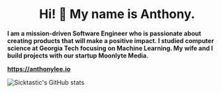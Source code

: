 <h1 align="center">Hi! 👋 My name is Anthony. </h1>
<p align="left" style="font-weight: bold">I am a mission-driven Software Engineer who is passionate about creating products that will make a positive impact. I studied computer science at Georgia Tech focusing on Machine Learning. My wife and I build projects with our startup Moonlyte Media.</p>

**https://anthonylee.io**

![Sicktastic's GitHub stats](https://github-readme-stats.vercel.app/api?username=sicktastic&count_private=true)
